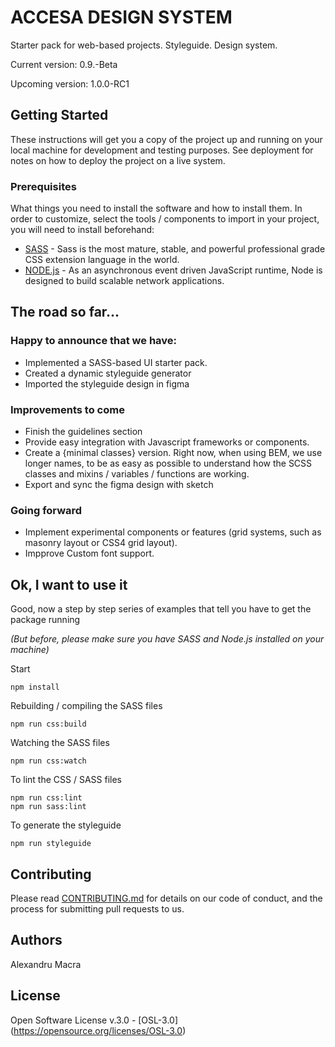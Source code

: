 # ACCESA DESIGN SYSTEM

Starter pack for web-based projects. Styleguide. Design system.

Current version: 0.9.-Beta

Upcoming version: 1.0.0-RC1

## Getting Started

These instructions will get you a copy of the project up and running on your local machine for development and testing purposes. See deployment for notes on how to deploy the project on a live system.

### Prerequisites

What things you need to install the software and how to install them.
In order to customize, select the tools / components to import in your project, you will need to install beforehand:

* [SASS](https://sass-lang.com) - Sass is the most mature, stable, and powerful professional grade CSS extension language in the world.
* [NODE.js](https://nodejs.org) - As an asynchronous event driven JavaScript runtime, Node is designed to build scalable network applications.

## The road so far...

### Happy to announce that we have:
  * Implemented a SASS-based UI starter pack.
  * Created a dynamic styleguide generator
  * Imported the styleguide design in figma

### Improvements to come
  * Finish the guidelines section
  * Provide easy integration with Javascript frameworks or components.
  * Create a {minimal classes} version. Right now, when using BEM, we use longer names, to be as easy as possible to understand how the SCSS classes and mixins / variables / functions are working.
  * Export and sync the figma design with sketch

### Going forward
  * Implement experimental components or features (grid systems, such as masonry layout or CSS4 grid layout).
  * Impprove Custom font support.

## Ok, I want to use it

Good, now a step by step series of examples that tell you have to get the package running

*(But before, please make sure you have SASS and Node.js installed on your machine)*

Start
```
npm install
```

Rebuilding / compiling the SASS files
```
npm run css:build
```

Watching the SASS files
```
npm run css:watch
```

To lint the CSS / SASS files
```
npm run css:lint
npm run sass:lint
```

To generate the styleguide
```
npm run styleguide
```

## Contributing

Please read [CONTRIBUTING.md](https://github.com/alexandrumacra/accesa-design-system/blob/master/CONTRIBUTING.md) for details on our code of conduct, and the process for submitting pull requests to us.

## Authors

Alexandru Macra

## License

Open Software License v.3.0 - [OSL-3.0] (https://opensource.org/licenses/OSL-3.0)